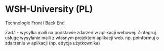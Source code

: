 # WSH-University (PL)
Technologie Front i Back End

Zad.1 - wysyłka maili na podstawie zdarzeń w aplikacji webowej.
Zintegruj usługę wysyłanie maili z własnym projektem aplikacji web. np. poinformuj o zdarzeniu w aplikacji (np. edycja użytkownika)

